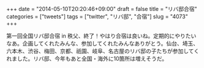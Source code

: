 +++
date = "2014-05-10T20:20:46+09:00"
draft = false
title = "リバ邸合宿"
categories = ["tweets"]
tags = ["twitter", "リバ邸", "合宿"]
slug = "4073"
+++

第一回全国リバ邸合宿 in 秩父、終了！やはり合宿は良いね。定期的にやりたいなあ。企画してくれたみんな、参加してくれたみんなありがとう。仙台、埼玉、六本木、渋谷、梅田、京都、祇園、岐阜、名古屋のリバ邸の子たちが参加してくれました。リバ邸、今年もあと全国・海外に10箇所は増えそうだ。
